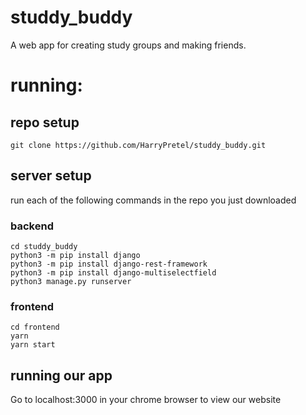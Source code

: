 # studdy_buddy
A web app for creating study groups and making friends.

# running:
## repo setup
```
git clone https://github.com/HarryPretel/studdy_buddy.git
```
## server setup
run each of the following commands in the repo you just downloaded
### backend
```
cd studdy_buddy
python3 -m pip install django
python3 -m pip install django-rest-framework
python3 -m pip install django-multiselectfield
python3 manage.py runserver
```
### frontend
```
cd frontend
yarn
yarn start
```
## running our app
Go to localhost:3000 in your chrome browser to view our website
